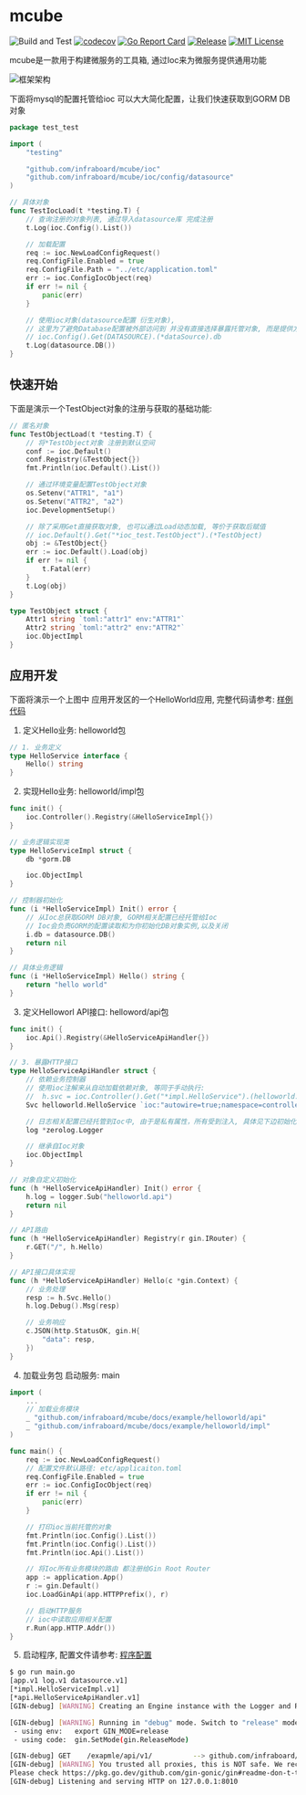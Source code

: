 # mcube
![Build and Test](https://github.com/infraboard/mcube/workflows/Build%20and%20Test/badge.svg)
[![codecov](https://codecov.io/gh/infraboard/mcube/branch/master/graph/badge.svg)](https://codecov.io/gh/infraboard/mcube)
[![Go Report Card](https://goreportcard.com/badge/github.com/infraboard/mcube)](https://goreportcard.com/report/github.com/infraboard/mcube)
[![Release](https://img.shields.io/github/release/infraboard/mcube.svg?style=flat-square)](https://github.com/infraboard/mcube/releases)
[![MIT License](https://img.shields.io/github/license/infraboard/mcube.svg)](https://github.com/infraboard/mcube/blob/master/LICENSE)

mcube是一款用于构建微服务的工具箱, 通过Ioc来为微服务提供通用功能

![框架架构](./docs/ioc/arch.png)

下面将mysql的配置托管给ioc 可以大大简化配置，让我们快速获取到GORM DB对象
```go
package test_test

import (
	"testing"

	"github.com/infraboard/mcube/ioc"
	"github.com/infraboard/mcube/ioc/config/datasource"
)

// 具体对象
func TestIocLoad(t *testing.T) {
	// 查询注册的对象列表, 通过导入datasource库 完成注册
	t.Log(ioc.Config().List())

	// 加载配置
	req := ioc.NewLoadConfigRequest()
	req.ConfigFile.Enabled = true
	req.ConfigFile.Path = "../etc/application.toml"
	err := ioc.ConfigIocObject(req)
	if err != nil {
		panic(err)
	}

	// 使用ioc对象(datasource配置 衍生对象), 
    // 这里为了避免Database配置被外部访问到 并没有直接选择暴露托管对象, 而是提供方法使用
    // ioc.Config().Get(DATASOURCE).(*dataSource).db
	t.Log(datasource.DB())
}
```

## 快速开始

下面是演示一个TestObject对象的注册与获取的基础功能:
```go
// 匿名对象
func TestObjectLoad(t *testing.T) {
    // 将*TestObject对象 注册到默认空间
	conf := ioc.Default()
	conf.Registry(&TestObject{})
	fmt.Println(ioc.Default().List())

    // 通过环境变量配置TestObject对象
	os.Setenv("ATTR1", "a1")
	os.Setenv("ATTR2", "a2")
	ioc.DevelopmentSetup()

	// 除了采用Get直接获取对象, 也可以通过Load动态加载, 等价于获取后赋值
    // ioc.Default().Get("*ioc_test.TestObject").(*TestObject)
    obj := &TestObject{}
	err := ioc.Default().Load(obj)
	if err != nil {
		t.Fatal(err)
	}
	t.Log(obj)
}

type TestObject struct {
	Attr1 string `toml:"attr1" env:"ATTR1"`
	Attr2 string `toml:"attr2" env:"ATTR2"`
	ioc.ObjectImpl
}
```

## 应用开发

下面将演示一个上图中 应用开发区的一个HelloWorld应用, 完整代码请参考: [样例代码](./docs/example/)

1. 定义Hello业务: helloworld包
```go
// 1. 业务定义
type HelloService interface {
	Hello() string
}
```

2. 实现Hello业务: helloworld/impl包
```go
func init() {
	ioc.Controller().Registry(&HelloServiceImpl{})
}

// 业务逻辑实现类
type HelloServiceImpl struct {
	db *gorm.DB

	ioc.ObjectImpl
}

// 控制器初始化
func (i *HelloServiceImpl) Init() error {
	// 从Ioc总获取GORM DB对象, GORM相关配置已经托管给Ioc
	// Ioc会负责GORM的配置读取和为你初始化DB对象实例,以及关闭
	i.db = datasource.DB()
	return nil
}

// 具体业务逻辑
func (i *HelloServiceImpl) Hello() string {
	return "hello world"
}
```

3. 定义Helloworl API接口: helloword/api包
```go
func init() {
	ioc.Api().Registry(&HelloServiceApiHandler{})
}

// 3. 暴露HTTP接口
type HelloServiceApiHandler struct {
	// 依赖业务控制器
	// 使用ioc注解来从自动加载依赖对象, 等同于手动执行:
	// 	h.svc = ioc.Controller().Get("*impl.HelloService").(helloworld.HelloService)
	Svc helloworld.HelloService `ioc:"autowire=true;namespace=controllers"`

	// 日志相关配置已经托管到Ioc中, 由于是私有属性，所有受到注入, 具体见下边初始化方法
	log *zerolog.Logger

	// 继承自Ioc对象
	ioc.ObjectImpl
}

// 对象自定义初始化
func (h *HelloServiceApiHandler) Init() error {
	h.log = logger.Sub("helloworld.api")
	return nil
}

// API路由
func (h *HelloServiceApiHandler) Registry(r gin.IRouter) {
	r.GET("/", h.Hello)
}

// API接口具体实现
func (h *HelloServiceApiHandler) Hello(c *gin.Context) {
	// 业务处理
	resp := h.Svc.Hello()
	h.log.Debug().Msg(resp)

	// 业务响应
	c.JSON(http.StatusOK, gin.H{
		"data": resp,
	})
}
```

4. 加载业务包 启动服务: main
```go
import (
    ...
	// 加载业务模块
	_ "github.com/infraboard/mcube/docs/example/helloworld/api"
	_ "github.com/infraboard/mcube/docs/example/helloworld/impl"
)

func main() {
	req := ioc.NewLoadConfigRequest()
    // 配置文件默认路径: etc/applicaiton.toml
	req.ConfigFile.Enabled = true
	err := ioc.ConfigIocObject(req)
	if err != nil {
		panic(err)
	}

    // 打印ioc当前托管的对象
	fmt.Println(ioc.Config().List())
    fmt.Println(ioc.Config().List())
    fmt.Println(ioc.Api().List())

    // 将Ioc所有业务模块的路由 都注册给Gin Root Router
	app := application.App()
	r := gin.Default()
	ioc.LoadGinApi(app.HTTPPrefix(), r)

    // 启动HTTP服务
	// ioc中读取应用相关配置
	r.Run(app.HTTP.Addr())
}
```

5. 启动程序, 配置文件请参考: [程序配置](./docs/example/etc/application.toml)
```sh
$ go run main.go 
[app.v1 log.v1 datasource.v1]
[*impl.HelloServiceImpl.v1]
[*api.HelloServiceApiHandler.v1]
[GIN-debug] [WARNING] Creating an Engine instance with the Logger and Recovery middleware already attached.

[GIN-debug] [WARNING] Running in "debug" mode. Switch to "release" mode in production.
 - using env:   export GIN_MODE=release
 - using code:  gin.SetMode(gin.ReleaseMode)

[GIN-debug] GET    /exapmle/api/v1/          --> github.com/infraboard/mcube/docs/example/helloworld/api.(*HelloServiceApiHandler).Hello-fm (3 handlers)
[GIN-debug] [WARNING] You trusted all proxies, this is NOT safe. We recommend you to set a value.
Please check https://pkg.go.dev/github.com/gin-gonic/gin#readme-don-t-trust-all-proxies for details.
[GIN-debug] Listening and serving HTTP on 127.0.0.1:8010
```